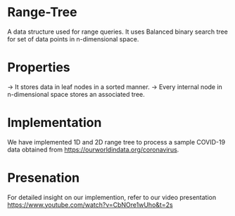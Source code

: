 # Range-Tree

A data structure used for range queries. It uses Balanced binary search tree for set of data points in n-dimensional space. 

# Properties

-> It stores data in leaf nodes in a sorted manner.
-> Every internal node in n-dimensional space stores an associated tree.

# Implementation

We have implemented 1D and 2D range tree to process a sample COVID-19 data obtained from https://ourworldindata.org/coronavirus.

# Presenation

For detailed insight on our implemention, refer to our video presentation https://www.youtube.com/watch?v=CbNOre1wUho&t=2s
